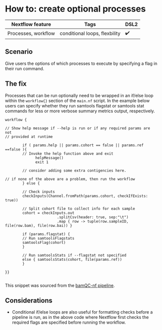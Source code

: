 # How to: create optional processes

|Nextflow feature     |Tags                                   |DSL2             |
|---------------------|---------------------------------------|-----------------|
| Processes, workflow |conditional loops, flexbility|:heavy_check_mark:|

## Scenario  

Give users the options of which processes to execute by specifying a flag in their run command. 

## The fix

Processes that can be run optionally need to be wrapped in an if/else loop within the `workflow{}` section of the `main.nf` script. In the example below users can specify whether they run samtools flagstat or samtools stat commands for less or more verbose summary metrics output, respectively. 
 
```
workflow {

// Show help message if --help is run or if any required params are not
// provided at runtime

        if ( params.help || params.cohort == false || params.ref ==false ){
        // Invoke the help function above and exit
              helpMessage()
              exit 1

        // consider adding some extra contigencies here.

// if none of the above are a problem, then run the workflow
        } else {

        // Check inputs
        checkInputs(Channel.fromPath(params.cohort, checkIfExists: true))

        // Split cohort file to collect info for each sample
        cohort = checkInputs.out
                        .splitCsv(header: true, sep:"\t")
                        .map { row -> tuple(row.sampleID, file(row.bam), file(row.bai)) }

        if (params.flagstat) {
        // Run samtoolsFlagstats
        samtoolsFlag(cohort)
        }

        // Run samtoolsStats if --flagstat not specified
        else { samtoolsStats(cohort, file(params.ref))
        }

}}


```

This snippet was sourced from the [bamQC-nf pipeline](https://github.com/Sydney-Informatics-Hub/bamQC-nf). 


## Considerations 

- Conditional if/else loops are also useful for formatting checks before a pipeline is run, as in the above code where Nextflow first checks the required flags are specified before running the workflow.   
